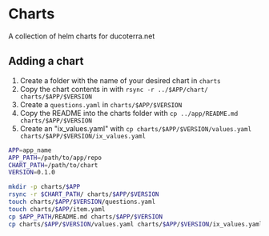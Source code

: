 # Charts

A collection of helm charts for ducoterra.net

## Adding a chart

1. Create a folder with the name of your desired chart in `charts`
2. Copy the chart contents in with `rsync -r ../$APP/chart/ charts/$APP/$VERSION`
3. Create a `questions.yaml` in `charts/$APP/$VERSION`
4. Copy the README into the charts folder with `cp ../app/README.md charts/$APP/$VERSION`
5. Create an "ix_values.yaml" with `cp charts/$APP/$VERSION/values.yaml charts/$APP/$VERSION/ix_values.yaml`

```bash
APP=app_name
APP_PATH=/path/to/app/repo
CHART_PATH=/path/to/chart
VERSION=0.1.0

mkdir -p charts/$APP
rsync -r $CHART_PATH/ charts/$APP/$VERSION
touch charts/$APP/$VERSION/questions.yaml
touch charts/$APP/item.yaml
cp $APP_PATH/README.md charts/$APP/$VERSION
cp charts/$APP/$VERSION/values.yaml charts/$APP/$VERSION/ix_values.yaml
```
